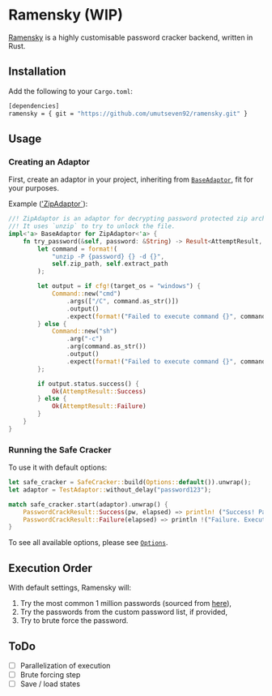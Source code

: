 # Ramensky (WIP)

[Ramensky](https://en.wikipedia.org/wiki/Johnny_Ramensky) is a highly customisable password cracker backend, written in
Rust.

## Installation

Add the following to your `Cargo.toml`:

```bash
[dependencies]
ramensky = { git = "https://github.com/umutseven92/ramensky.git" }
```

## Usage

### Creating an Adaptor

First, create an adaptor in your project, inheriting from [`BaseAdaptor`](src/adaptor/base.rs), fit for your purposes.

Example (['ZipAdaptor`](src/adaptor/custom/zip_adaptor.rs)):

```rust
//! ZipAdaptor is an adaptor for decrypting password protected zip archives.
//! It uses `unzip` to try to unlock the file.
impl<'a> BaseAdaptor for ZipAdaptor<'a> {
    fn try_password(&self, password: &String) -> Result<AttemptResult, Box<dyn Error>> {
        let command = format!(
            "unzip -P {password} {} -d {}",
            self.zip_path, self.extract_path
        );

        let output = if cfg!(target_os = "windows") {
            Command::new("cmd")
                .args(["/C", command.as_str()])
                .output()
                .expect(format!("Failed to execute command {}", command.as_str()).as_str())
        } else {
            Command::new("sh")
                .arg("-c")
                .arg(command.as_str())
                .output()
                .expect(format!("Failed to execute command {}", command.as_str()).as_str())
        };

        if output.status.success() {
            Ok(AttemptResult::Success)
        } else {
            Ok(AttemptResult::Failure)
        }
    }
}
```

### Running the Safe Cracker

To use it with default options:

```rust
let safe_cracker = SafeCracker::build(Options::default()).unwrap();
let adaptor = TestAdaptor::without_delay("password123");

match safe_cracker.start(adaptor).unwrap() {
    PasswordCrackResult::Success(pw, elapsed) => println! ("Success! Password is {pw}. Execution took {} seconds", elapsed.as_secs()),
    PasswordCrackResult::Failure(elapsed) => println !("Failure. Execution took {} seconds", elapsed.as_secs()),
}
```

To see all available options, please see [`Options`](src/safe_cracker/options.rs).

## Execution Order

With default settings, Ramensky will:

1. Try the most common 1 million passwords (sourced from [here](https://github.com/danielmiessler/SecLists/blob/master/Passwords/Common-Credentials/10-million-password-list-top-1000000.txt)),
2. Try the passwords from the custom password list, if provided,
3. Try to brute force the password.

## ToDo

- [ ] Parallelization of execution
- [ ] Brute forcing step
- [ ] Save / load states